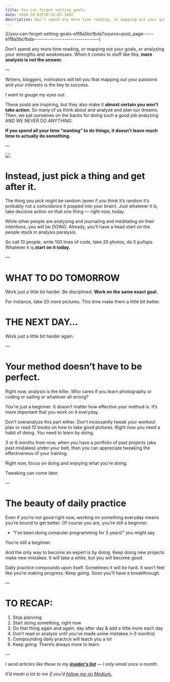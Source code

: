```yaml
---
title: You can forget setting goals.
date: 2016-10-03T19:32:07.349Z
description: Don’t spend any more time reading, or mapping out your goals, or analyzing your strengths and weaknesses. When it comes to stuff like this…
---
```




](/you-can-forget-setting-goals-e1f8a5bcfbda?source=post_page-----e1f8a5bcfbda--------------------------------)

Don’t spend any more time reading, or mapping out your goals, or analyzing your strengths and weaknesses. When it comes to stuff like this, **more analysis is not the answer.**

—

Writers, bloggers, motivators will tell you that mapping out your passions and your interests is the key to success.

_I want to gouge my eyes out._

These posts are inspiring, but they also make it **almost certain you won’t take action.** So many of us think about and analyze and plan our dreams. Then, we pat ourselves on the backs for doing such a good job analyzing AND WE NEVER DO ANYTHING.

**If you spend all your time “wanting” to do things, it doesn’t leave much time to actually do something.**

—

![](https://miro.medium.com/max/600/0/0*vuipLsLDH_ULPp1u.)

# **Instead, just pick a thing and get after it.**

The thing you pick might be random (even if you think it’s random it’s probably not a coincidence it popped into your brain). Just whatever it is, take decisive action on that one thing — right now, today.

While other people are analyzing and journaling and meditating on their intentions, you will be _DOING_. Already, you’ll have a head start on the people stuck in analysis paralysis.

So call 10 people, write 100 lines of code, take 20 photos, do 5 pullups. Whatever it is,**start on it today.**

—

# **WHAT TO DO TOMORROW**

Work just a little bit harder. Be disciplined. **Work on the same exact goal.**

For instance, take 20 more pictures. This time make them a little bit better.

# **THE NEXT DAY…**

Work just a little bit harder again.

—

# **Your method doesn’t have to be perfect.**

Right now, analysis is the killer. Who cares if you learn photography or coding or sailing or whatever all wrong?

You’re just a beginner. It doesn’t matter how effective your method is. It’s more important that you work on it everyday.

Don’t overanalyze this part either. Don’t incessantly tweak your workout plan or read 10 books on how to take good pictures. Right now you need a habit of doing. You need to learn by doing.

3 or 6 months from now, when you have a portfolio of past projects (aka past mistakes) under your belt, then you can appreciate tweaking the effectiveness of your training.

Right now, focus on doing and enjoying what you’re doing.

Tweaking can come later.

—

# **The beauty of daily practice**

Even if you’re not good right now, working on something everyday means you’re bound to get better. Of course you are, you’re still a beginner.

*   “I’ve been doing computer programming for 5 years!” you might say

You’re still a beginner.

And the only way to become an expert is by doing. Keep doing new projects make new mistakes. It will take a while, but you will become good.

Daily practice compounds upon itself. Sometimes it will be hard. It won’t feel like you’re making progress. Keep going. Soon you’ll have a breakthrough.

—

# TO RECAP:

1.  Stop planning
2.  Start doing something, right now
3.  Do that thing again and again, day after day & add a little more each day
4.  Don’t read or analyze until you’ve made some mistakes (~3 months)
5.  Compounding daily practice will teach you a lot
6.  Keep going. There’s always more to learn.

—

_I send articles like these to my_ [**_insider’s list_**](http://eepurl.com/bSaBIf) _— I only email once a month._

_It’d mean a lot to me if you’d_ [_follow me on Medium._](https://medium.com/@BennettGarner)